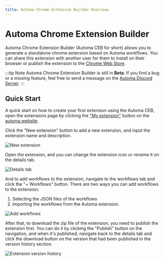 ```yaml
---
title: Automa Chrome Extension Builder Overview
---
```


# Automa Chrome Extension Builder

Automa Chrome Extension Builder (Automa CEB for short) allows you to generate a standalone chrome extension based on Automa workflows. You can share this extension with another user for them to install on their browser or publish the extension to the [Chrome Web Store](https://chrome.google.com/webstore/).

:::tip Note
Automa Chrome Extension Builder is still in **Beta**. If you find a bug or a missing feature, feel free to send a message on the [Automa Discord Server](https://discord.gg/C6khwwTE84).
:::

## Quick Start
A quick start on how to create your first extension using the Automa CEB, open the extensions page by clicking the ["My extension"](https://www.automa.site/extensions) button on the [automa website](https://www.automa.site). 

Click the "New extension" button to add a new extension, and input the extension name and description.

![New extension](https://s3.ap-southeast-1.amazonaws.com/automa-pub/i/2024/12/03/o5t5q-u6.png)

Open the extension, and you can change the extension icon or rename it on the details tab. 

![Details tab](https://s3.ap-southeast-1.amazonaws.com/automa-pub/i/2024/12/03/o5t5r-f9.png)

And to add workflows to the extension, navigate to the workflows tab and click the "+ Workflows" button. There are two ways you can add workflows to the extension:

1. Selecting the JSON files of the workflows 
2. Importing the workflows from the Automa extension.

![Add workflows](https://s3.ap-southeast-1.amazonaws.com/automa-pub/i/2024/12/03/o5t5n-lu.png)

After that, to download the zip file of the extension, you need to publish the extension first. You can do it by clicking the "Publish" button on the navigation, and when it's published, navigate back to the details tab and click the download button on the version that had been published in the version history section.

![Extension version history](https://s3.ap-southeast-1.amazonaws.com/automa-pub/i/2024/12/03/o5t5q-w6.png)